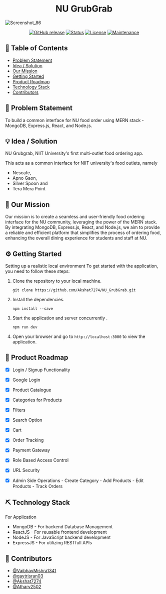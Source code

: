 <h1 align="center">NU GrubGrab</h1>

![Screenshot_86](https://github.com/Akshat7274/NU_GrubGrab/assets/39896268/1c12f349-162a-4bc6-92f5-0771a49cbbc8)

<div align="center">


  [![GitHub release](https://img.shields.io/github/release/Naereen/StrapDown.js.svg)](https://GitHub.com/Naereen/StrapDown.js/releases/)
  [![Status](https://img.shields.io/badge/status-active-success.svg)]() 
  [![License](https://img.shields.io/badge/license-MIT-blue.svg)](LICENSE.md)
  [![Maintenance](https://img.shields.io/badge/Maintained%3F-yes-green.svg)](https://GitHub.com/Naereen/StrapDown.js/graphs/commit-activity)


</div>

## 📝 Table of Contents
- [Problem Statement](#problem_statement)
- [Idea / Solution](#idea)
- [Our Mission](#mission)
- [Getting Started](#getting-started)
- [Product Roadmap](#roadmap)
- [Technology Stack](#tech_stack)
- [Contributors](#authors)

## 🧐 Problem Statement <a name = "problem_statement"></a>
To build a common interface for NU food order using MERN stack - MongoDB, Express.js, React, and Node.js.

## 💡 Idea / Solution <a name = "idea"></a>
NU Grubgrab, NIIT University's first multi-outlet food ordering app.

This acts as a common interface for NIIT university's food outlets, namely
- Nescafe,
- Apno Gaon,
- Silver Spoon and
- Tera Mera Point

## 👀 Our Mission <a name = "mission"></a>
Our mission is to create a seamless and user-friendly food ordering interface for the NU community, leveraging the power of the MERN stack. By integrating MongoDB, Express.js, React, and Node.js, we aim to provide a reliable and efficient platform that simplifies the process of ordering food, enhancing the overall dining experience for students and staff at NU.

## ⚙️ Getting Started <a name = "getting-started"></a>
Setting up a realistic local environment
To get started with the application, you need to follow these steps:

1. Clone the repository to your local machine.

   ```
   git clone https://github.com/Akshat7274/NU_GrubGrab.git
   ```

2. Install the dependencies.

   ```
   npm install --save
   ```

3. Start the application and server concurrently .

   ```
   npm run dev
   ```

5. Open your browser and go to `http://localhost:3000` to view the application.

## 🚀 Product Roadmap <a name = "roadmap"></a>

 * [x] Login / Signup Functionality
 * [x] Google Login
 * [x] Product Catalogue
 * [x] Categories for Products
 * [x] Filters
 * [x] Search Option
 * [x] Cart
 * [x] Order Tracking
 * [x] Payment Gateway
 * [x] Role Based Access Control
 * [x] URL Security 
 * [x] Admin Side Operations
       - Create Category
       - Add Products
       - Edit Products
       - Track Orders
                                         

## ⛏️ Technology Stack <a name = "tech_stack"></a>

For Application
- MongoDB - For backend Database Management
- ReactJS - For reusable frontend development
- NodeJS - For JavaScript backend development
- ExpressJS - For utilizing RESTfull APIs
                  
## 🙌 Contributors <a name = "authors"></a>
- [@VaibhavMishra1341](https://github.com/VaibhavMishra1341) 
- [@gaytrisran03](https://github.com/gaytrisran03)
- [@Akshat7274](https://github.com/Akshat7274)
- [@Atharv2502](https://github.com/Atharv2502)
